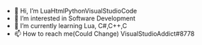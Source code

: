 - 👋 Hi, I’m LuaHtmlPythonVisualStudioCode
- 👀 I’m interested in Software Development
- 🌱 I’m currently learning Lua, C#,C++,C
- 📫 How to reach me(Could Change) VisualStudioAddict#8778
